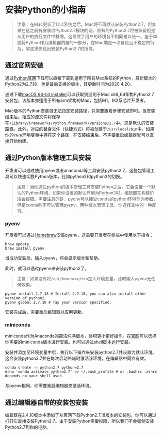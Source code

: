 # 安装Python的小指南

> 注意：在Mac更新了12.4系统之后，Mac将不再默认安装Python2.7，但如果在这之前有安装过Python2.7模块的话，原有的Python2.7将被保留但是从用户的执行文件中移除。这导致了用户的环境各不相同难以统一。鉴于单独将Python作为编辑器内置的一部分，在Mac端是一项冒险且不稳定的行为，故这里仅给出安装Python2.7的指导。

## 通过官网安装

通过[Python官网](https://www.python.org/downloads/macos/)下载可以直接下载到适用于所有Mac系统的Python，最新版本的Python2为2.7.18，也是最后支持的版本，其更新时间为2020.4.20。

通过下载[macOS 64-bit installer](https://www.python.org/ftp/python/2.7.18/python-2.7.18-macosx10.9.pkg)可以获取到适用于Mac x86_64架构Python2.7安装包。该版本亦适用于所有arm架构的Mac，包括M1，M2系芯片开发者。

Mac版本的Python安装包无法指定安装路径，只需要跟着步骤安装即可。当安装结束后，相应的源文件将保存在`/Library/Frameworks/Python.framework/Versions/2.7`中。这是默认的安装路径。此外，对应的替身文件（快捷方式）将被创建于`/usr/local/bin`中，如果你的`PATH`环境变量中存在这个路径，在安装结束后，不需要重启编辑器就可以直接开始构建。

## 通过Python版本管理工具安装

开发者可以通过使用pyenv或者anaconda等工具安装python2.7，这些包管理工具可以快速切换Python版本，比如python2和python3的切换。

> 注意：当你通过python的版本管理工具安装Python之后，它会设置一个默认的Python环境，如果你设置的默认环境为Python3时，编辑器在构建阶段会报错。需要注意的是，pyenv可以接受conda的python环境作为参数，但是conda则不可以管理pyenv。两种版本管理工具，你选择其中的一种即可。

### pyenv

开发者可以通过[Homebrew](https://docs.brew.sh/)安装pyenv，这需要开发者在终端中使用以下指令：

```shell
brew update
brew install pyenv
```

当成功安装后，输入pyenv，将会显示版本和帮助。

此时，就可以通过pyenv来安装python2了。

> 注意：如果没有将`/opt/homebrew/bin`加入环境变量，此时输入pyenv无任何效果。

```shell
pyenv install 2.7.18 # Install 2.7.18, you can also install other version of python2.
pyenv global 2.7.18 # Tap your version specified.
```

安装完成后，需要重启编辑器以应用更新。

### miniconda

miniconda作为Anaconda的简洁纯净版本，体积更小更好操作。在[官网](https://docs.conda.io/en/latest/miniconda.html)可以选择你需要的miniconda版本进行安装。也可以通过shell脚本[运行安装](https://docs.conda.io/projects/conda/en/latest/user-guide/install/macos.html)。

安装并添加至环境变量中后，执行以下操作来安装python2.7并设置为默认环境。这会安装python2.7并在每次启动终端时激活该环境，在编辑器中同样有效。

```shell
conda create -n python2.7 python=2.7
echo 'conda activate python2.7' >> ~/.bash_profile # or .bashrc .zshrc depends on your shell used.
```

与pyenv相同，你需要重启编辑器来激活环境。

## 通过编辑器自带的安装包安装

编辑器在2.4.10版本中添加了从官网下载Python2.7.18版本的安装包，你可以通过打开它直接安装Python2.7。由于安装Python需要权限，所以我们不会强制安装Python2.7到你的电脑。
